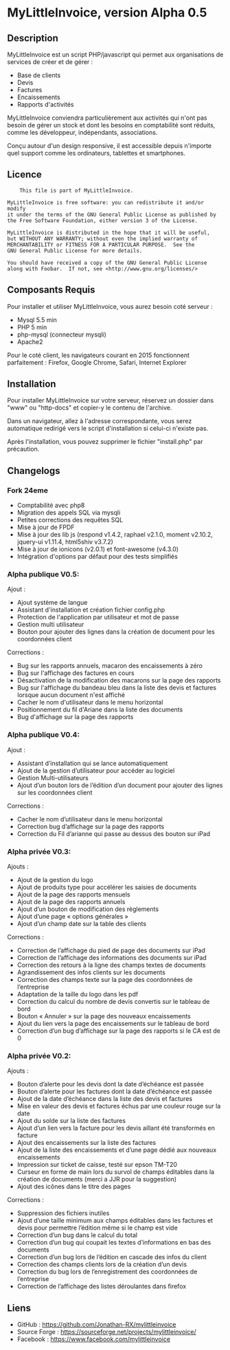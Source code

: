 # MyLittleInvoice, version Alpha 0.5 

## Description

MyLittleInvoice est un script PHP/javascript qui permet aux organisations de services de créer et de gérer :

 - Base de clients
 - Devis
 - Factures
 - Encaissements
 - Rapports d'activités

MyLittleInvoice conviendra particulièrement aux activités qui n'ont pas besoin de gérer un stock et dont les besoins en comptabilité sont réduits, comme les développeur, indépendants, associations.

Conçu autour d'un design responsive, il est accessible depuis n'importe quel support comme les ordinateurs, tablettes et smartphones.

## Licence

		This file is part of MyLittleInvoice.

    MyLittleInvoice is free software: you can redistribute it and/or modify
    it under the terms of the GNU General Public License as published by
    the Free Software Foundation, either version 3 of the License.

    MyLittleInvoice is distributed in the hope that it will be useful,
    but WITHOUT ANY WARRANTY; without even the implied warranty of
    MERCHANTABILITY or FITNESS FOR A PARTICULAR PURPOSE.  See the
    GNU General Public License for more details.

    You should have received a copy of the GNU General Public License
    along with Foobar.  If not, see <http://www.gnu.org/licenses/>
		
## Composants Requis

Pour installer et utiliser MyLittleInvoice, vous aurez besoin coté serveur :

 - Mysql 5.5 min
 - PHP 5 min
 - php-mysql (connecteur mysqli)
 - Apache2

Pour le coté client, les navigateurs courant en 2015 fonctionnent parfaitement : Firefox, Google Chrome, Safari, Internet Explorer

## Installation

Pour installer MyLittleInvoice sur votre serveur, réservez un dossier dans "www" ou "http-docs" et copier-y le contenu de l'archive. 

Dans un navigateur, allez à l'adresse correspondante, vous serez automatique redirigé vers le script d'installation si celui-ci n'existe pas.

Après l'installation, vous pouvez supprimer le fichier "install.php" par précaution.

## Changelogs

### Fork 24eme

 - Comptabilité avec php8
 - Migration des appels SQL via mysqli
 - Petites corrections des requêtes SQL
 - Mise à jour de FPDF
 - Mise à jour des lib js (respond v1.4.2, raphael v2.1.0, moment v2.10.2, jquery-ui v1.11.4, html5shiv v3.7.2)
 - Mise à jour de ionicons (v2.0.1) et font-awesome (v4.3.0)
 - Intégration d'options par défaut pour des tests simplifiés

### Alpha publique V0.5:

Ajout :

 - Ajout système de langue
 - Assistant d'installation et création fichier config.php
 - Protection de l'application par utilisateur et mot de passe
 - Gestion multi utilisateur
 - Bouton pour ajouter des lignes dans la création de document pour les coordonnées client

Corrections :

 - Bug sur les rapports annuels, macaron des encaissements à zéro
 - Bug sur l'affichage des factures en cours
 - Désactivation de la modification des macarons sur la page des rapports
 - Bug sur l'affichage du bandeau bleu dans la liste des devis et factures lorsque aucun document n'est affiché
 - Cacher le nom d'utilisateur dans le menu horizontal 
 - Positionnement du fil d'Ariane dans la liste des documents
 - Bug d'affichage sur la page des rapports

### Alpha publique V0.4:

Ajout :

 - Assistant d’installation qui se lance automatiquement
 - Ajout de la gestion d’utilisateur pour accéder au logiciel
 - Gestion Multi-utilisateurs
 - Ajout d’un bouton lors de l’édition d’un document pour ajouter des lignes sur les coordonnées client

Corrections :

 - Cacher le nom d’utilisateur dans le menu horizontal
 - Correction bug d’affichage sur la page des rapports
 - Correction du Fil d’arianne qui passe au dessus des bouton sur iPad

### Alpha privée V0.3:

Ajouts :

 - Ajout de la gestion du logo
 - Ajout de produits type pour accélérer les saisies de documents
 - Ajout de la page des rapports mensuels
 - Ajout de la page des rapports annuels
 - Ajout d’un bouton de modification des règlements
 - Ajout d’une page « options générales »
 - Ajout d’un champ date sur la table des clients

Corrections :

 - Correction de l’affichage du pied de page des documents sur iPad
 - Correction de l’affichage des informations des documents sur iPad
 - Correction des retours à la ligne des champs textes de documents
 - Agrandissement des infos clients sur les documents
 - Correction des champs texte sur la page des coordonnées de l’entreprise
 - Adaptation de la taille du logo dans les pdf
 - Correction du calcul du nombre de devis convertis sur le tableau de bord
 - Bouton « Annuler » sur la page des nouveaux encaissements
 - Ajout du lien vers la page des encaissements sur le tableau de bord
 - Correction d’un bug d’affichage sur la page des rapports si le CA est de 0

### Alpha privée V0.2:

Ajouts :

 - Bouton d’alerte pour les devis dont la date d’échéance est passée
 - Bouton d’alerte pour les factures dont la date d’échéance est passée
 - Ajout de la date d’échéance dans la liste des devis et factures
 - Mise en valeur des devis et factures échus par une couleur rouge sur la date
 - Ajout du solde sur la liste des factures
 - Ajout d’un lien vers la facture pour les devis aillant été transformés en facture
 - Ajout des encaissements sur la liste des factures
 - Ajout de la liste des encaissements et d’une page dédié aux nouveaux encaissements
 - Impression sur ticket de caisse, testé sur epson TM-T20
 - Curseur en forme de main lors du survol de champs éditables dans la création de documents (merci a JJR pour la suggestion)
 - Ajout des icônes dans le  titre des pages

Corrections :

 - Suppression des fichiers inutiles
 - Ajout d’une taille minimum aux champs éditables dans les factures et devis pour permettre l’édition même si le champ est vide
 - Correction d’un bug dans le calcul du total
 - Correction d’un bug qui coupait les textes d’informations en bas des documents
 - Correction d’un bug lors de l’édition en cascade des infos du client
 - Correction des champs clients lors de la création d’un devis
 - Correction du bug lors de l’enregistrement des coordonnées de l’entreprise
 - Correction de l’affichage des listes déroulantes dans firefox

## Liens

 - GitHub : https://github.com/Jonathan-RX/mylittleinvoice
 - Source Forge : https://sourceforge.net/projects/mylittleinvoice/
 - Facebook : https://www.facebook.com/mylittleinvoice
